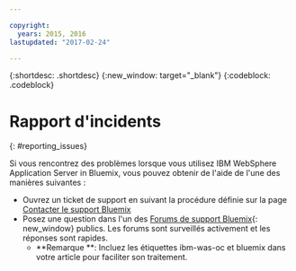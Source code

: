 ```yaml
---

copyright:
  years: 2015, 2016
lastupdated: "2017-02-24"

---
```


{:shortdesc: .shortdesc}
{:new_window: target="_blank"}
{:codeblock: .codeblock}

# Rapport d'incidents
{: #reporting_issues}

Si vous rencontrez des problèmes lorsque vous utilisez IBM WebSphere Application Server in Bluemix, vous pouvez obtenir de l'aide de l'une des manières suivantes : 

* Ouvrez un ticket de support en suivant la procédure définie sur la page
[Contacter le support Bluemix](/docs/support/index.html#contacting-support)
* Posez une question dans l'un des [Forums de support Bluemix](https://developer.ibm.com/bluemix/support/){: new_window} publics. Les forums sont surveillés activement et les réponses sont rapides.
  * **Remarque **: Incluez les étiquettes ibm-was-oc et bluemix dans votre article pour faciliter son traitement.
